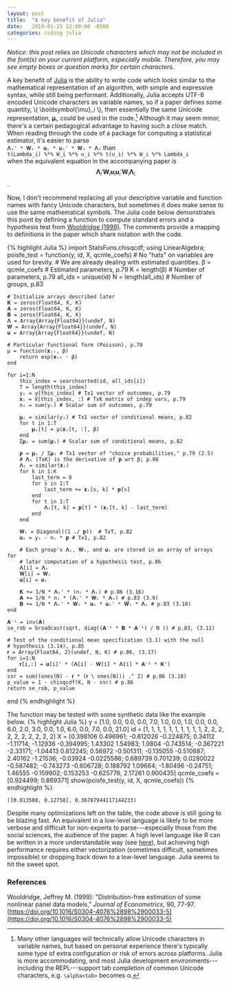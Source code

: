 ```yaml
---
layout: post
title:  "A key benefit of Julia"
date:   2019-01-15 12:00:00 -0500
categories: coding julia
---
```

<link rel="stylesheet" href="/assets/css/prism.css">
<script type="text/javascript" async
  src="https://cdnjs.cloudflare.com/ajax/libs/mathjax/2.7.5/latest.js?config=TeX-MML-AM_CHTML">
</script>
<script type="text/javascript" src="/assets/js/prism.js"></script>

*Notice: this post relies on Unicode characters which may not be included in the font(s) on your current platform, especially mobile. Therefore, you may see empty boxes or question marks for certain characters.*

A key benefit of [Julia](https://julialang.org/) is the ability to write code which looks similar to the mathematical representation of an algorithm, with simple and expressive syntax, while still being performant.
Additionally, Julia accepts UTF-8 encoded Unicode characters as variable names, so if a paper defines some quantity, \\( \boldsymbol{\mu}_i \\), then essentially the same Unicode representation, 𝛍ᵢ, could be used in the code.[^1]
Although it may seem minor, there's a certain pedagogical advantage to having such a close match.
When reading through the code of a package for computing a statistical estimator, it's easier to parse  
`𝚲ᵢ' * 𝐖ᵢ * 𝐮ᵢ * 𝐮ᵢ' * 𝐖ᵢ * 𝚲ᵢ` than  
`t(Lambda_i) %*% W_i %*% u_i %*% t(u_i) %*% W_i %*% Lambda_i`  
when the equivalent equation in the accompanying paper is  
$$ \boldsymbol{\Lambda}_i' \boldsymbol{W}_i \boldsymbol{u}_i \boldsymbol{u}_i' \boldsymbol{W}_i \boldsymbol{\Lambda}_i $$.

Now, I don't recommend replacing all your descriptive variable and function names with fancy Unicode characters, but sometimes it does make sense to use the same mathematical symbols.
The Julia code below demonstrates this point by defining a function to compute standard errors and a hypothesis test from [Wooldridge (1999)](https://doi.org/10.1016/S0304-4076%2898%2900033-5).
The comments provide a mapping to definitions in the paper which share notation with the code.

{% highlight Julia %}
import StatsFuns.chisqcdf;
using LinearAlgebra;
poisfe_test = function(y, id, X, qcmle_coefs)
    # No "hats" on variables are used for brevity.
    # We are already dealing with estimated quantities.
    β = qcmle_coefs # Estimated parameters, p.79
    K = length(β) # Number of parameters, p.79
    all_ids = unique(id)
    N = length(all_ids) # Number of groups, p.83

    # Initialize arrays described later
    𝐊 = zeros(Float64, K, K)
    𝐀 = zeros(Float64, K, K)
    𝐁 = zeros(Float64, K, K)
    𝚲 = Array{Array{Float64}}(undef, N)
    𝐖 = Array{Array{Float64}}(undef, N)
    𝐮 = Array{Array{Float64}}(undef, N)

    # Particular functional form (Poisson), p.79
    μ = function(𝐱ᵢₜ, β)
        return exp(𝐱ᵢₜ ⋅ β)
    end

    for i=1:N
        this_index = searchsorted(id, all_ids[i])
        T = length(this_index)
        yᵢ = y[this_index] # Tx1 vector of outcomes, p.79
        𝐱ᵢ = X[this_index, :] # TxK matrix of indep vars, p.79
        nᵢ = sum(yᵢ) # Scalar sum of outcomes, p.79

        𝛍ᵢ = similar(yᵢ) # Tx1 vector of conditional means, p.82
        for t in 1:T
            𝛍ᵢ[t] = μ(𝐱ᵢ[t, :], β)
        end
        Σ𝛍ᵢ = sum(𝛍ᵢ) # Scalar sum of conditional means, p.82

        𝐩 = 𝛍ᵢ / Σ𝛍ᵢ # Tx1 vector of "choice probabilities," p.79 (2.5)
        # 𝚲ᵢ (TxK) is the derivative of 𝐩 wrt β; p.86
        𝚲ᵢ = similar(𝐱ᵢ)
        for k in 1:K
            last_term = 0
            for s in 1:T
                last_term += 𝐱ᵢ[s, k] * 𝐩[s]
            end
            for t in 1:T
                𝚲ᵢ[t, k] = 𝐩[t] * (𝐱ᵢ[t, k] - last_term)
            end
        end

        𝐖ᵢ = Diagonal((1 ./ 𝐩))  # TxT, p.82
        𝐮ᵢ = yᵢ - nᵢ * 𝐩 # Tx1, p.82

        # Each group's 𝚲ᵢ, 𝐖ᵢ, and 𝐮ᵢ are stored in an array of arrays for
        # later computation of a hypothesis test, p.86
        𝚲[i] = 𝚲ᵢ
        𝐖[i] = 𝐖ᵢ
        𝐮[i] = 𝐮ᵢ

        𝐊 += 1/N * 𝚲ᵢ' * (nᵢ * 𝚲ᵢ) # p.86 (3.16)
        𝐀 += 1/N * nᵢ * (𝚲ᵢ' * 𝐖ᵢ * 𝚲ᵢ) # p.83 (3.9)
        𝐁 += 1/N * 𝚲ᵢ' * 𝐖ᵢ * 𝐮ᵢ * 𝐮ᵢ' * 𝐖ᵢ * 𝚲ᵢ # p.83 (3.10)
    end

    𝐀⁻¹ = inv(𝐀)
    se_rob = broadcast(sqrt, diag((𝐀⁻¹ * 𝐁 * 𝐀⁻¹) / N )) # p.83, (3.11)

    # Test of the conditional mean specification (3.1) with the null
    # hypothesis (3.14), p.85
    𝐫 = Array{Float64, 2}(undef, N, K) # p.86, (3.17)
    for i=1:N
        𝐫[i,:] = 𝐮[i]' * (𝚲[i] - 𝐖[i] * 𝚲[i] * 𝐀⁻¹ * 𝐊')
    end
    ssr = sum((ones(N) - 𝐫 * (𝐫 \ ones(N))) .^ 2) # p.86 (3.18)
    p_value = 1 - chisqcdf(K, N - ssr) # p.86
    return se_rob, p_value
end
{% endhighlight %}

The function may be tested with some synthetic data like the example below.
{% highlight Julia %}
y = [1.0, 0.0, 0.0, 0.0, 7.0, 1.0, 0.0, 1.0, 0.0, 0.0, 6.0,
     2.0, 3.0, 0.0, 1.0, 6.0, 0.0, 7.0, 0.0, 21.0]
id = [1, 1, 1, 1, 1, 1, 1, 1, 1, 1, 2, 2, 2, 2, 2, 2, 2, 2, 2, 2]
X = [0.398106 0.496961; -0.612026 -0.224875; 0.34112 -1.11714;
     -1.12936 -0.394995; 1.43302 1.54983; 1.9804 -0.743514; -0.367221 -2.33171;
     -1.04413 0.812245; 0.56972 -0.501311; -0.135055 -0.510887;
     2.40162 -1.21536; -0.03924 -0.0225586; 0.689739 0.701239;
     0.0280022 -0.587482; -0.743273 -0.606728; 0.188792 1.09664;
     -1.80496 -0.24751; 1.46555 -0.159902; 0.153253 -0.625778;
     2.17261 0.900435]
qcmle_coefs = [0.924499; 0.869371]
show(poisfe_test(y, id, X, qcmle_coefs))
{% endhighlight %}
```
([0.013508, 0.12758], 0.36787944117144233)
```

Despite many optimizations left on the table, the code above is still going to be blazing fast.
An equivalent in a low-level language is likely to be more verbose and difficult for non-experts to parse---especially those from the social sciences, the audience of the paper.
A high level language like R can be written in a more understandable way (see [here](https://bitbucket.org/ew-btb/poisson-fe-robust)), but achieving high performance requires either vectorization (sometimes difficult, sometimes impossible) or dropping back down to a low-level language.
Julia seems to hit the sweet spot.

### References
Wooldridge, Jeffrey M. (1999): "Distribution-free estimation of some nonlinear panel data models," *Journal of Econometrics*, 90, 77-97. [https://doi.org/10.1016/S0304-4076%2898%2900033-5](https://doi.org/10.1016/S0304-4076%2898%2900033-5)

[^1]: Many other languages will technically allow Unicode characters in variable names, but based on personal experience there's typically some type of extra configuration or risk of errors across platforms. Julia is more accommodating, and most Julia development environments---including the REPL---support tab completion of common Unicode characters, e.g. `\alpha<tab>` becomes α.
